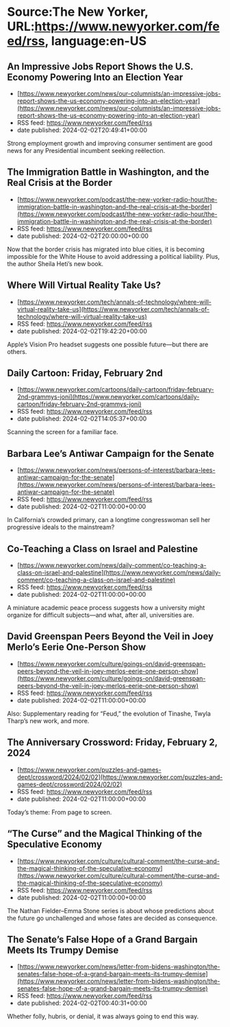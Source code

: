 # Source:The New Yorker, URL:https://www.newyorker.com/feed/rss, language:en-US

## An Impressive Jobs Report Shows the U.S. Economy Powering Into an Election Year
 - [https://www.newyorker.com/news/our-columnists/an-impressive-jobs-report-shows-the-us-economy-powering-into-an-election-year](https://www.newyorker.com/news/our-columnists/an-impressive-jobs-report-shows-the-us-economy-powering-into-an-election-year)
 - RSS feed: https://www.newyorker.com/feed/rss
 - date published: 2024-02-02T20:49:41+00:00

Strong employment growth and improving consumer sentiment are good news for any Presidential incumbent seeking reëlection.

## The Immigration Battle in Washington, and the Real Crisis at the Border
 - [https://www.newyorker.com/podcast/the-new-yorker-radio-hour/the-immigration-battle-in-washington-and-the-real-crisis-at-the-border](https://www.newyorker.com/podcast/the-new-yorker-radio-hour/the-immigration-battle-in-washington-and-the-real-crisis-at-the-border)
 - RSS feed: https://www.newyorker.com/feed/rss
 - date published: 2024-02-02T20:00:00+00:00

Now that the border crisis has migrated into blue cities, it is becoming impossible for the White House to avoid addressing a political liability. Plus, the author Sheila Heti’s new book.

## Where Will Virtual Reality Take Us?
 - [https://www.newyorker.com/tech/annals-of-technology/where-will-virtual-reality-take-us](https://www.newyorker.com/tech/annals-of-technology/where-will-virtual-reality-take-us)
 - RSS feed: https://www.newyorker.com/feed/rss
 - date published: 2024-02-02T19:42:20+00:00

Apple’s Vision Pro headset suggests one possible future—but there are others.

## Daily Cartoon: Friday, February 2nd
 - [https://www.newyorker.com/cartoons/daily-cartoon/friday-february-2nd-grammys-joni](https://www.newyorker.com/cartoons/daily-cartoon/friday-february-2nd-grammys-joni)
 - RSS feed: https://www.newyorker.com/feed/rss
 - date published: 2024-02-02T14:05:37+00:00

Scanning the screen for a familiar face.

## Barbara Lee’s Antiwar Campaign for the Senate
 - [https://www.newyorker.com/news/persons-of-interest/barbara-lees-antiwar-campaign-for-the-senate](https://www.newyorker.com/news/persons-of-interest/barbara-lees-antiwar-campaign-for-the-senate)
 - RSS feed: https://www.newyorker.com/feed/rss
 - date published: 2024-02-02T11:00:00+00:00

In California’s crowded primary, can a longtime congresswoman sell her progressive ideals to the mainstream?

## Co-Teaching a Class on Israel and Palestine
 - [https://www.newyorker.com/news/daily-comment/co-teaching-a-class-on-israel-and-palestine](https://www.newyorker.com/news/daily-comment/co-teaching-a-class-on-israel-and-palestine)
 - RSS feed: https://www.newyorker.com/feed/rss
 - date published: 2024-02-02T11:00:00+00:00

A miniature academic peace process suggests how a university might organize for difficult subjects—and what, after all, universities are.

## David Greenspan Peers Beyond the Veil in Joey Merlo’s Eerie One-Person Show
 - [https://www.newyorker.com/culture/goings-on/david-greenspan-peers-beyond-the-veil-in-joey-merlos-eerie-one-person-show](https://www.newyorker.com/culture/goings-on/david-greenspan-peers-beyond-the-veil-in-joey-merlos-eerie-one-person-show)
 - RSS feed: https://www.newyorker.com/feed/rss
 - date published: 2024-02-02T11:00:00+00:00

Also: Supplementary reading for “Feud,” the evolution of Tinashe, Twyla Tharp’s new work, and more.

## The Anniversary Crossword: Friday, February 2, 2024
 - [https://www.newyorker.com/puzzles-and-games-dept/crossword/2024/02/02](https://www.newyorker.com/puzzles-and-games-dept/crossword/2024/02/02)
 - RSS feed: https://www.newyorker.com/feed/rss
 - date published: 2024-02-02T11:00:00+00:00

Today’s theme: From page to screen.

## “The Curse” and the Magical Thinking of the Speculative Economy
 - [https://www.newyorker.com/culture/cultural-comment/the-curse-and-the-magical-thinking-of-the-speculative-economy](https://www.newyorker.com/culture/cultural-comment/the-curse-and-the-magical-thinking-of-the-speculative-economy)
 - RSS feed: https://www.newyorker.com/feed/rss
 - date published: 2024-02-02T11:00:00+00:00

The Nathan Fielder–Emma Stone series is about whose predictions about the future go unchallenged and whose fates are decided as consequence.

## The Senate’s False Hope of a Grand Bargain Meets Its Trumpy Demise
 - [https://www.newyorker.com/news/letter-from-bidens-washington/the-senates-false-hope-of-a-grand-bargain-meets-its-trumpy-demise](https://www.newyorker.com/news/letter-from-bidens-washington/the-senates-false-hope-of-a-grand-bargain-meets-its-trumpy-demise)
 - RSS feed: https://www.newyorker.com/feed/rss
 - date published: 2024-02-02T00:40:31+00:00

Whether folly, hubris, or denial, it was always going to end this way.

